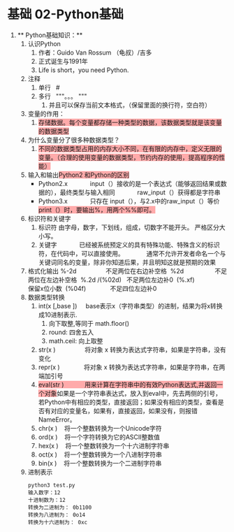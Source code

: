 # 基础 02-Python基础

1. ** Python基础知识：**
    1. 认识Python
        1. 作者：Guido Van Rossum （龟叔）/吉多
        2. 正式诞生与1991年
        3. Life is short，you need Python.
    2. 注释
        1. 单行   \#
        2. 多行   """。。。 """
            1. 并且可以保存当前文本格式，（保留里面的换行符，空白符）
    3. 变量的作用：
       1. <span style="background-color: #ffaaaa">存储数据。每个变量都存储一种类型的数据，该数据类型就是该变量的数据类型</span>
    4. 为什么变量分了很多种数据类型？
       1. <span style="background-color: #ffaaaa">不同的数据类型占用的内存大小不同，在有限的内存中，定义无限的变量。（合理的使用变量的数据类型，节约内存的使用，提高程序的性能）</span>
    5. 输入和输出<span style="background-color: #ffaaaa">Python2 和Python的区别</span>
        * Python2.x
            input（）接收的是一个表达式（能够返回结果或数据的），最终类型与输入相同
            raw\_input（）获得都是字符串
        * Python3.x
            只存在 input（），与2.x中的raw\_input（）等价
<span style="background-color: #ffaaaa">print（）时，要输出%，用两个%%即可。</span>
    6. 标识符和关键字
        1. 标识符
由字母，数字，下划线，组成，切数字不能开头。
严格区分大小写。
        2. 关键字
            已经被系统预定义的具有特殊功能、特殊含义的标识符，在代码中，可以直接使用。
            通常不允许开发者命名一个与关键词同名的变量，除非你知道后果，并且明知这就是预期的效果
    7. 格式化输出
        %\-2d                 不足两位在右边补空格
         %2d                  不足两位在左边补空格
         %.2d /\(%02d\)   不足两位左边补0
         \(%.xf\)                保留x位小数
         \(%04f\)              不足四位左边补0
    8. 数据类型转换
        1. int\(x \[,base \]\)     base表示x（字符串类型）的进制，结果为将x转换成10进制表示. 
           1. 向下取整,等同于 math.floor()
           2. round: 四舍五入
           3. math.ceil: 向上取整
        2. str\(x \)                 将对象 x 转换为表达式字符串，如果是字符串，没有变化
        3. repr\(x \)              将对象 x 转换为表达式字符串，如果是字符串，在两端加引号
        4. <span style="background-color: #ffaaaa">eval\(str \)            用来计算在字符串中的有效Python表达式,并返回一个对象</span>如果是一个字符串表达式，放入到eval中，先去两侧的引号，若Python中有相应的类型，直接返回；如果没有相应的类型，查看是否有对应的变量名，如果有，直接返回，如果没有，则报错NameError。
        5. chr\(x \)    将一个整数转换为一个Unicode字符
        6. ord\(x \)    将一个字符转换为它的ASCII整数值
        7. hex\(x \)    将一个整数转换为一个十六进制字符串
        8. oct\(x \)    将一个整数转换为一个八进制字符串
        9.  bin\(x \)    将一个整数转换为一个二进制字符串
    9. 进制表示 
        ```
        python3 test.py 
        输入数字：12
        十进制数为：12
        转换为二进制为： 0b1100
        转换为八进制为： 0o14
        转换为十六进制为： 0xc
        ```

